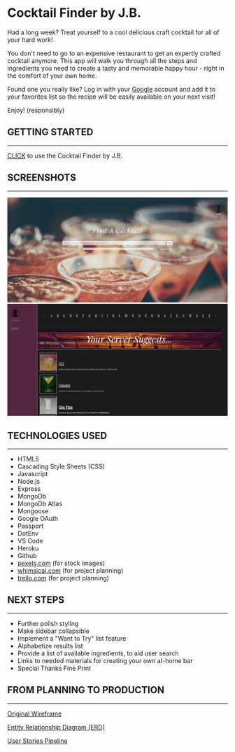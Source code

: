 # Cocktail Finder by J.B.
Had a long week?  Treat yourself to a cool delicious craft cocktail for all of your hard work!  

You don't need to go to an expensive restaurant to get an expertly crafted cocktail anymore.  This app will walk you through all the steps and ingredients you need to create a tasty and memorable happy hour - right in the comfort of your own home.  

Found one you really like?  Log in with your [Google](https://google.com) account and add it to your favorites list so the recipe will be easily available on your next visit!

Enjoy! (responsibly)

## GETTING STARTED
---

[CLICK](https://cocktail-finder-by-jb.herokuapp.com/) to use the Cocktail Finder by J.B.

## SCREENSHOTS
---

<img src='cocktailfinder-screenshot2.jpg'>
<img src='cocktailfinder-screenshot1.jpg'>

## TECHNOLOGIES USED
---

- HTML5
- Cascading Style Sheets (CSS)
- Javascript
- Node.js
- Express
- MongoDb
- MongoDb Atlas
- Mongoose
- Google OAuth
- Passport
- DotEnv
- VS Code
- Heroku
- Github
- [pexels.com](https://pexels.com) (for stock images)
- [whimsical.com](https://whimsical.com) (for project planning)
- [trello.com](https://trello.com) (for project planning)

## NEXT STEPS
---

- Further polish styling
- Make sidebar collapsible
- Implement a "Want to Try" list feature
- Alphabetize results list
- Provide a list of available ingredients, to aid user search
- Links to needed materials for creating your own at-home bar
- Special Thanks Fine Print

## FROM PLANNING TO PRODUCTION
---

[Original Wireframe](https://whimsical.com/cocktail-finder-wireframe-S3zCjss3aN3hXGsvAwCiGx)

[Entity Relationship Diagram (ERD)](https://whimsical.com/cocktail-finder-erd-PVW4RejwMdHda3WoEgY8py)

[User Stories Pipeline](https://trello.com/b/YW3U20QO/user-stories-project-2)